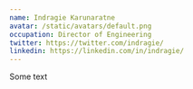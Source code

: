```yaml
---
name: Indragie Karunaratne
avatar: /static/avatars/default.png
occupation: Director of Engineering
twitter: https://twitter.com/indragie/
linkedin: https://linkedin.com/in/indragie/
---
```


Some text